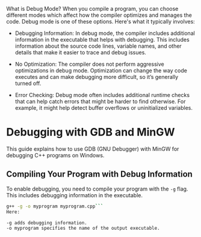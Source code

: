 What is Debug Mode?
When you compile a program, you can choose different modes which affect how the compiler optimizes and manages the code. Debug mode is one of these options. Here's what it typically involves:

- Debugging Information: In debug mode, the compiler includes additional information in the executable that helps with debugging. This includes information about the source code lines, variable names, and other details that make it easier to trace and debug issues.

- No Optimization: The compiler does not perform aggressive optimizations in debug mode. Optimization can change the way code executes and can make debugging more difficult, so it’s generally turned off.

- Error Checking: Debug mode often includes additional runtime checks that can help catch errors that might be harder to find otherwise. For example, it might help detect buffer overflows or uninitialized variables.


# Debugging with GDB and MinGW

This guide explains how to use GDB (GNU Debugger) with MinGW for debugging C++ programs on Windows.

## Compiling Your Program with Debug Information

To enable debugging, you need to compile your program with the `-g` flag. This includes debugging information in the executable.

```sh
g++ -g -o myprogram myprogram.cpp```
Here:

-g adds debugging information.
-o myprogram specifies the name of the output executable.

